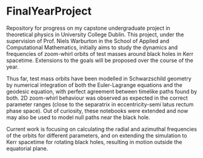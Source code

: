 # FinalYearProject

Repository for progress on my capstone undergraduate project in theoretical physics in University College Dublin. This project, under the supervision of Prof. Niels Warburton in the School of Applied and Computational Mathematics, initially aims to study the dynamics and frequencies of zoom-whirl orbits of test masses around black holes in Kerr spacetime. Extensions to the goals will be proposed over the course of the year.

Thus far, test mass orbits have been modelled in Schwarzschild geometry by numerical integration of both the Euler-Lagrange equations and the geodesic equation, with perfect agreement between timelike paths found by both. 2D zoom-whirl behaviour was observed as expected in the correct parameter ranges (close to the separatrix in eccentricity-semi latus rectum phase space). Out of curiosity, these notebooks were extended and now may also be used to model null paths near the black hole.

Current work is focusing on calculating the radial and azimuthal frequencies of the orbits for different parameters, and on extending the simulation to Kerr spacetime for rotating black holes, resulting in motion outside the equatorial plane.
